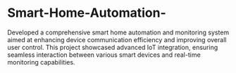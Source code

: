 # Smart-Home-Automation-
Developed a comprehensive smart home automation and monitoring system aimed at enhancing device communication efficiency and improving overall user control. This project showcased advanced IoT integration, ensuring seamless interaction between various smart devices and real-time monitoring capabilities.
